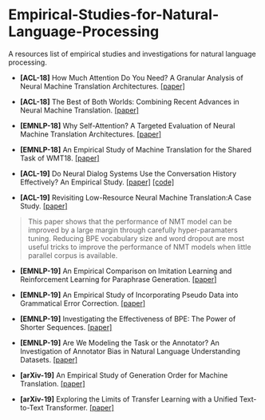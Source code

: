 # Empirical-Studies-for-Natural-Language-Processing
A resources list of empirical studies and investigations for natural language processing.

- **[ACL-18]** How Much Attention Do You Need? A Granular Analysis of Neural Machine Translation Architectures. [[paper]](https://www.aclweb.org/anthology/P18-1167.pdf)

- **[ACL-18]** The Best of Both Worlds: Combining Recent Advances in Neural Machine Translation. [[paper]](https://www.aclweb.org/anthology/P18-1008.pdf)

- **[EMNLP-18]** Why Self-Attention? A Targeted Evaluation of Neural Machine Translation Architectures. [[paper]](https://www.aclweb.org/anthology/D18-1458.pdf)

- **[EMNLP-18]** An Empirical Study of Machine Translation for the Shared Task of WMT18. [[paper]](https://www.aclweb.org/anthology/W18-6404.pdf)

- **[ACL-19]** Do Neural Dialog Systems Use the Conversation History Effectively? An Empirical Study. [[paper]](https://www.aclweb.org/anthology/P19-1004.pdf) [[code]](https://github.com/chinnadhurai/ParlAI/)

- **[ACL-19]** Revisiting Low-Resource Neural Machine Translation:A Case Study. [[paper]](https://www.aclweb.org/anthology/P19-1021.pdf)
> This paper shows that the performance of NMT model can be improved by a large margin through carefully hyper-paramaters tuning. Reducing BPE vocabulary size and word dropout are most useful tricks to improve the performance of NMT models when little parallel corpus is available.

- **[EMNLP-19]** An Empirical Comparison on Imitation Learning and Reinforcement Learning for Paraphrase Generation. [[paper]](https://arxiv.org/pdf/1908.10835.pdf)

- **[EMNLP-19]** An Empirical Study of Incorporating Pseudo Data into Grammatical Error Correction. [[paper]](https://arxiv.org/pdf/1909.00502.pdf)

- **[EMNLP-19]** Investigating the Effectiveness of BPE: The Power of Shorter Sequences. [[paper]](https://www.aclweb.org/anthology/D19-1141.pdf)

- **[EMNLP-19]** Are We Modeling the Task or the Annotator? An Investigation of Annotator Bias in Natural Language Understanding Datasets. [[paper]](https://www.aclweb.org/anthology/D19-1107.pdf)

- **[arXiv-19]** An Empirical Study of Generation Order for Machine Translation. [[paper]](https://128.84.21.199/pdf/1910.13437.pdf)

- **[arXiv-19]** Exploring the Limits of Transfer Learning with a Unified Text-to-Text Transformer. [[paper]](https://arxiv.org/abs/1910.10683)
